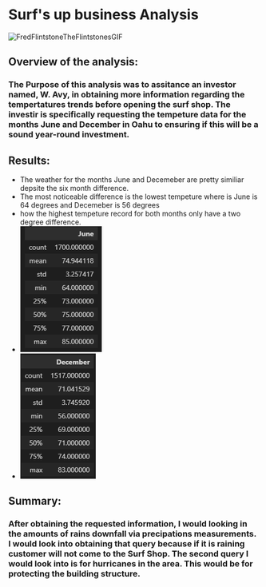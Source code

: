 # Surf's up business Analysis 
![FredFlintstoneTheFlintstonesGIF](https://user-images.githubusercontent.com/98368422/169657273-c1329280-a28c-426e-aa4b-99e0d565f80e.gif)

## Overview of the analysis:
### The Purpose of this analysis was to assitance an investor named, W. Avy, in obtaining more information regarding the tempertatures trends before opening the surf shop. The investir is specifically requesting the tempeture data for the months June and December in Oahu to ensuring if this will be a sound year-round investment. 

## Results: 
- The weather for the months June and Decemeber are pretty similiar depsite the six month difference. 
- The most noticeable difference is the lowest tempeture where is June is 64 degrees and Decemeber is 56 degrees
- how the highest tempeture record for both months only have a two degree difference.
- ![June](https://github.com/ValJohns/Surfs_up/blob/main/JuneT.png)
- ![Dec](https://github.com/ValJohns/Surfs_up/blob/main/DT.png)

## Summary: 
### After obtaining the requested information, I would looking in the amounts of rains downfall via precipations measurements. I would look into obtaining that query because if it is raining customer will not come to the Surf Shop. The second query I would look into is for hurricanes in the area. This would be for protecting the building structure. 
